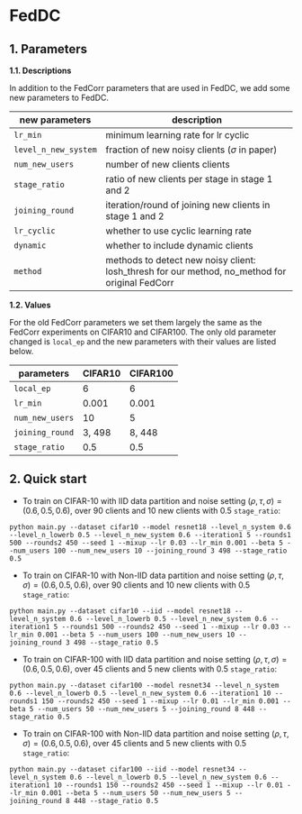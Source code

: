 # FedDC

## 1. Parameters

**1.1. Descriptions**

In addition to the FedCorr parameters that are used in FedDC, we add some new parameters to FedDC.

| new parameters       | description                                                                                    |
|----------------------|------------------------------------------------------------------------------------------------|
| `lr_min`             | minimum learning rate for lr cyclic                                                            |
| `level_n_new_system` | fraction of new noisy clients ($\sigma$ in paper)                                              |
| `num_new_users`      | number of new clients clients                                                                  |
| `stage_ratio`        | ratio of new clients per stage in stage 1 and 2                                                |
| `joining_round`      | iteration/round of joining new clients in stage 1 and 2                                        |
| `lr_cyclic`          | whether to use cyclic learning rate                                                            |
| `dynamic`            | whether to include dynamic clients                                                             |
| `method`             | methods to detect new noisy client: losh_thresh for our method, no_method for original FedCorr |

**1.2. Values**

For the old FedCorr parameters we set them largely the same as the FedCorr experiments on CIFAR10 and CIFAR100. The only old parameter changed is `local_ep` and the new parameters with their values are listed below.

| parameters           | CIFAR10 | CIFAR100 |
|----------------------|---------|----------|
| `local_ep`           | 6       | 6        |
| `lr_min`             | 0.001   | 0.001    |
| `num_new_users`      | 10      | 5        |
| `joining_round`      | 3, 498  | 8, 448   |
| `stage_ratio`        | 0.5     | 0.5      |

## 2. Quick start
+ To train on CIFAR-10 with IID data partition and noise setting $(\rho,\tau,\sigma)=(0.6,0.5,0.6)$, over 90 clients and 10 new clients with 0.5 `stage_ratio`:

```
python main.py --dataset cifar10 --model resnet18 --level_n_system 0.6 --level_n_lowerb 0.5 --level_n_new_system 0.6 --iteration1 5 --rounds1 500 --rounds2 450 --seed 1 --mixup --lr 0.03 --lr_min 0.001 --beta 5 --num_users 100 --num_new_users 10 --joining_round 3 498 --stage_ratio 0.5

```
+ To train on CIFAR-10 with Non-IID data partition and noise setting $(\rho,\tau,\sigma)=(0.6,0.5,0.6)$, over 90 clients and 10 new clients with 0.5 `stage_ratio`:

```
python main.py --dataset cifar10 --iid --model resnet18 --level_n_system 0.6 --level_n_lowerb 0.5 --level_n_new_system 0.6 --iteration1 5 --rounds1 500 --rounds2 450 --seed 1 --mixup --lr 0.03 --lr_min 0.001 --beta 5 --num_users 100 --num_new_users 10 --joining_round 3 498 --stage_ratio 0.5

```

+ To train on CIFAR-100 with IID data partition and noise setting $(\rho,\tau,\sigma)=(0.6,0.5,0.6)$, over 45 clients and 5 new clients with 0.5 `stage_ratio`:

```
python main.py --dataset cifar100 --model resnet34 --level_n_system 0.6 --level_n_lowerb 0.5 --level_n_new_system 0.6 --iteration1 10 --rounds1 150 --rounds2 450 --seed 1 --mixup --lr 0.01 --lr_min 0.001 --beta 5 --num_users 50 --num_new_users 5 --joining_round 8 448 --stage_ratio 0.5
```
+ To train on CIFAR-100 with Non-IID data partition and noise setting $(\rho,\tau,\sigma)=(0.6,0.5,0.6)$, over 45 clients and 5 new clients with 0.5 `stage_ratio`:

```
python main.py --dataset cifar100 --iid --model resnet34 --level_n_system 0.6 --level_n_lowerb 0.5 --level_n_new_system 0.6 --iteration1 10 --rounds1 150 --rounds2 450 --seed 1 --mixup --lr 0.01 --lr_min 0.001 --beta 5 --num_users 50 --num_new_users 5 --joining_round 8 448 --stage_ratio 0.5
```

